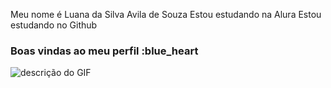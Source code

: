 Meu nome é Luana da Silva Avila de Souza
Estou estudando na Alura
Estou estudando no Github
### Boas vindas ao meu perfil :blue_heart



![descrição do GIF](https://media.tenor.com/5NcE4YzQL2YAAAAM/love-snoopy.gif)
